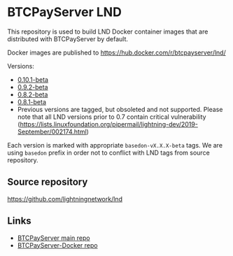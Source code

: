 # BTCPayServer LND 

This repository is used to build LND Docker container images that are distributed with BTCPayServer by default.

Docker images are published to https://hub.docker.com/r/btcpayserver/lnd/

Versions:
 - [0.10.1-beta](https://hub.docker.com/layers/btcpayserver/lnd/v0.10.1-beta/images/sha256-39903f3ed2317cd62d4afcbcd1f3f063a3baff39b3b5ef8d0537f4006300d77c?context=explore)
 - [0.9.2-beta](https://hub.docker.com/layers/btcpayserver/lnd/v0.9.2-beta/images/sha256-02fb48e8f1a3f92cb9ec4b168a0820073a52a9a8ed67279f0d8ea0e465fe15bc?context=explore)
 - [0.8.2-beta](https://hub.docker.com/layers/btcpayserver/lnd/v0.8.2-beta/images/sha256-31846e2a8bd347a5da979dda8b7f52babf425e11739fc267bc767194cf02a206?context=explore)
 - [0.8.1-beta](https://hub.docker.com/layers/btcpayserver/lnd/v0.8.1-beta/images/sha256-dcfca21542ef42bb5a52e376d55154ddc8e6b054d006f00ed6982ab801f05a4b?context=explore)
 - Previous versions are tagged, but obsoleted and not supported. Please note that all LND versions prior to 0.7 contain critical vulnerability (https://lists.linuxfoundation.org/pipermail/lightning-dev/2019-September/002174.html)

Each version is marked with appropriate `basedon-vX.X.X-beta` tags. We are using `basedon` prefix in order not to conflict with LND tags from source repository.

## Source repository

https://github.com/lightningnetwork/lnd

## Links
* [BTCPayServer main repo](https://github.com/btcpayserver/btcpayserver)
* [BTCPayServer-Docker repo](https://github.com/btcpayserver/btcpayserver-docker)

